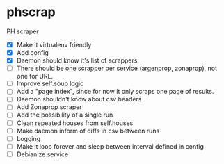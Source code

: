 # phscrap
PH scraper

- [x] Make it virtualenv friendly
- [x] Add config
- [x] Daemon should know it's list of scrappers
- [ ] There should be one scrapper per service (argenprop, zonaprop), not one for URL.
- [ ] Improve self.soup logic
- [ ] Add a "page index", since for now it only scraps one page of results.
- [ ] Daemon shouldn't know about csv headers
- [ ] Add Zonaprop scraper
- [ ] Add the possibility of a single run
- [ ] Clean repeated houses from self.houses
- [ ] Make daemon inform of diffs in csv between runs
- [ ] Logging
- [ ] Make it loop forever and sleep between interval defined in config
- [ ] Debianize service
